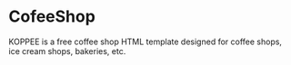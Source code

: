# CofeeShop
KOPPEE is a free coffee shop HTML template designed for coffee shops, ice cream shops, bakeries, etc.
